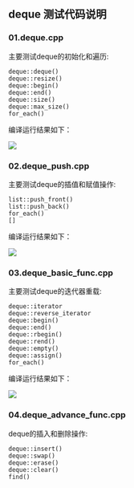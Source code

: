 ## deque 测试代码说明 ##
### 01.deque.cpp ###
主要测试deque的初始化和遍历:

	deque::deque()
	deque::resize()
	deque::begin()
	deque::end()
	deque::size()
	deque::max_size()
	for_each()

编译运行结果如下：

![](https://i.imgur.com/ob8ZrYp.png)

### 02.deque_push.cpp ###
主要测试deque的插值和赋值操作:

	list::push_front()
	list::push_back()
	for_each()
	[]

编译运行结果如下：

![](https://i.imgur.com/vcjMC1A.png)

### 03.deque_basic_func.cpp ###
主要测试deque的迭代器重载:

	deque::iterator
	deque::reverse_iterator
	deque::begin()
	deque::end()
	deque::rbegin()
	deque::rend()
	deque::empty()
	deque::assign()
	for_each()

编译运行结果如下：

![](https://i.imgur.com/vvq3q7q.png)

### 04.deque_advance_func.cpp ###
deque的插入和删除操作:

	deque::insert()
	deque::swap()
	deque::erase()
	deque::clear()
	find()
